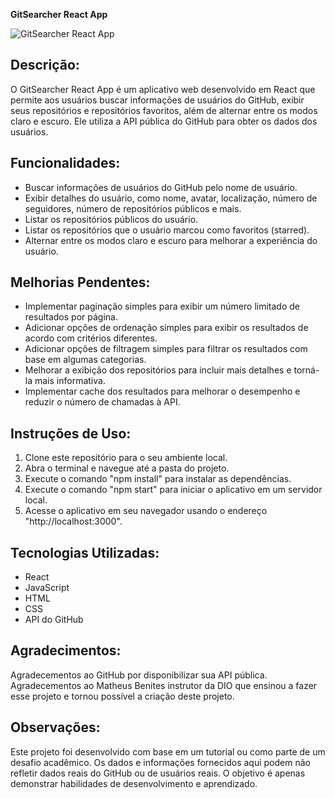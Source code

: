 **GitSearcher React App**

![GitSearcher React App](link-para-a-imagem-do-projeto)

Descrição:
-----------------
O GitSearcher React App é um aplicativo web desenvolvido em React que permite aos usuários buscar informações de usuários do GitHub, exibir seus repositórios e repositórios favoritos, além de alternar entre os modos claro e escuro. Ele utiliza a API pública do GitHub para obter os dados dos usuários.

Funcionalidades:
-----------------
- Buscar informações de usuários do GitHub pelo nome de usuário.
- Exibir detalhes do usuário, como nome, avatar, localização, número de seguidores, número de repositórios públicos e mais.
- Listar os repositórios públicos do usuário.
- Listar os repositórios que o usuário marcou como favoritos (starred).
- Alternar entre os modos claro e escuro para melhorar a experiência do usuário.

Melhorias Pendentes:
-----------------
- Implementar paginação simples para exibir um número limitado de resultados por página.
- Adicionar opções de ordenação simples para exibir os resultados de acordo com critérios diferentes.
- Adicionar opções de filtragem simples para filtrar os resultados com base em algumas categorias.
- Melhorar a exibição dos repositórios para incluir mais detalhes e torná-la mais informativa.
- Implementar cache dos resultados para melhorar o desempenho e reduzir o número de chamadas à API.

Instruções de Uso:
-----------------
1. Clone este repositório para o seu ambiente local.
2. Abra o terminal e navegue até a pasta do projeto.
3. Execute o comando "npm install" para instalar as dependências.
4. Execute o comando "npm start" para iniciar o aplicativo em um servidor local.
5. Acesse o aplicativo em seu navegador usando o endereço "http://localhost:3000".

Tecnologias Utilizadas:
-----------------
- React
- JavaScript
- HTML
- CSS
- API do GitHub

Agradecimentos:
-----------------
Agradecementos ao GitHub por disponibilizar sua API pública.
Agradecementos ao Matheus Benites instrutor da DIO que ensinou a fazer esse projeto e tornou possível a criação deste projeto.

Observações:
-----------------
Este projeto foi desenvolvido com base em um tutorial ou como parte de um desafio acadêmico. Os dados e informações fornecidos aqui podem não refletir dados reais do GitHub ou de usuários reais. O objetivo é apenas demonstrar habilidades de desenvolvimento e aprendizado.

